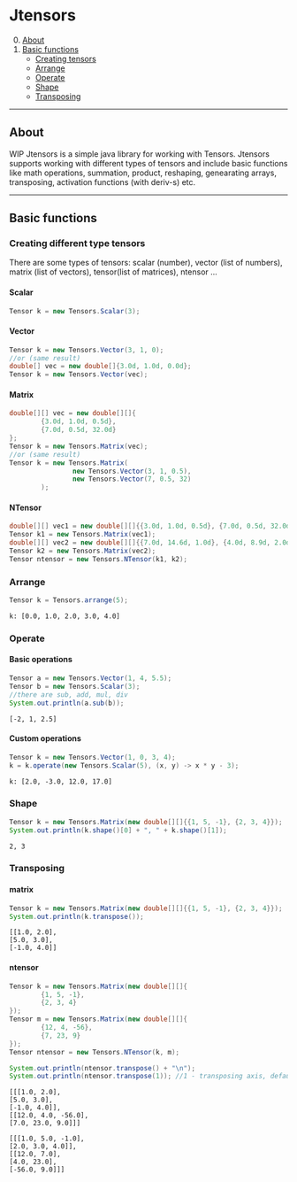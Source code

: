 # Jtensors
0. [About](#about)
1. [Basic functions](#funcs)
    - [Creating tensors](#funcs_creating)
    - [Arrange](#funcs_arrange)
    - [Operate](#funcs_operate)
    - [Shape](#funcs_shape)
    - [Transposing](#funcs_transposing)
____
<a name="about"></a>
## About
WIP
Jtensors is a simple java library for working with Tensors. Jtensors supports working with different types of tensors and include basic functions like math operations, summation, product, reshaping, genearating arrays, transposing, activation functions (with deriv-s) etc.
____
<a name="funcs"></a>
## Basic functions
<a name="funcs_creating"></a>
### Creating different type tensors
There are some types of tensors: scalar (number), vector (list of numbers), matrix (list of vectors), tensor(list of matrices), ntensor ...
#### Scalar
```java
Tensor k = new Tensors.Scalar(3);
```
#### Vector
```java
Tensor k = new Tensors.Vector(3, 1, 0);
//or (same result)
double[] vec = new double[]{3.0d, 1.0d, 0.0d};
Tensor k = new Tensors.Vector(vec);
```
#### Matrix
```java
double[][] vec = new double[][]{
        {3.0d, 1.0d, 0.5d}, 
        {7.0d, 0.5d, 32.0d}
};
Tensor k = new Tensors.Matrix(vec);
//or (same result)
Tensor k = new Tensors.Matrix(
                new Tensors.Vector(3, 1, 0.5),
                new Tensors.Vector(7, 0.5, 32)
        );
```

#### NTensor
```java
double[][] vec1 = new double[][]{{3.0d, 1.0d, 0.5d}, {7.0d, 0.5d, 32.0d}};
Tensor k1 = new Tensors.Matrix(vec1);
double[][] vec2 = new double[][]{{7.0d, 14.6d, 1.0d}, {4.0d, 8.9d, 2.0d}};
Tensor k2 = new Tensors.Matrix(vec2);
Tensor ntensor = new Tensors.NTensor(k1, k2);
```
<a name="funcs_arrange"></a>
### Arrange
```java
Tensor k = Tensors.arrange(5);
```
```
k: [0.0, 1.0, 2.0, 3.0, 4.0]
```
<a name="funcs_operate"></a>
### Operate
#### Basic operations
```java
Tensor a = new Tensors.Vector(1, 4, 5.5);
Tensor b = new Tensors.Scalar(3);
//there are sub, add, mul, div
System.out.println(a.sub(b));
 ```
 ```
 [-2, 1, 2.5]
 ```
#### Custom operations
```java
Tensor k = new Tensors.Vector(1, 0, 3, 4);
k = k.operate(new Tensors.Scalar(5), (x, y) -> x * y - 3);
```
```
k: [2.0, -3.0, 12.0, 17.0]
```
<a name="funcs_shape"></a>
### Shape
```java
Tensor k = new Tensors.Matrix(new double[][]{{1, 5, -1}, {2, 3, 4}});
System.out.println(k.shape()[0] + ", " + k.shape()[1]);
```
```
2, 3
```
<a name="funcs_transposing"></a>
### Transposing
#### matrix
```java
Tensor k = new Tensors.Matrix(new double[][]{{1, 5, -1}, {2, 3, 4}});
System.out.println(k.transpose());
```
```
[[1.0, 2.0],
[5.0, 3.0],
[-1.0, 4.0]]
```
#### ntensor
```java
Tensor k = new Tensors.Matrix(new double[][]{
        {1, 5, -1}, 
        {2, 3, 4}
});
Tensor m = new Tensors.Matrix(new double[][]{
        {12, 4, -56}, 
        {7, 23, 9}
});
Tensor ntensor = new Tensors.NTensor(k, m);

System.out.println(ntensor.transpose() + "\n");
System.out.println(ntensor.transpose(1)); //1 - transposing axis, default - 0
```
```
[[[1.0, 2.0],
[5.0, 3.0],
[-1.0, 4.0]],
[[12.0, 4.0, -56.0],
[7.0, 23.0, 9.0]]]

[[[1.0, 5.0, -1.0],
[2.0, 3.0, 4.0]],
[[12.0, 7.0],
[4.0, 23.0],
[-56.0, 9.0]]]
```
